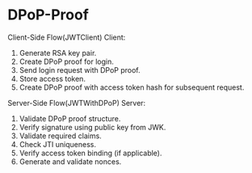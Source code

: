 # DPoP-Proof
Client-Side Flow(JWTClient) Client:

1. Generate RSA key pair.
2. Create DPoP proof for login.
3. Send login request with DPoP proof.
4. Store access token.
5. Create DPoP proof with access token hash for subsequent request.

Server-Side Flow(JWTWithDPoP) Server:
1. Validate DPoP proof structure.
2. Verify signature using public key from JWK.
3. Validate required claims.
4. Check JTI uniqueness.
5. Verify access token binding (if applicable).
6. Generate and validate nonces.
